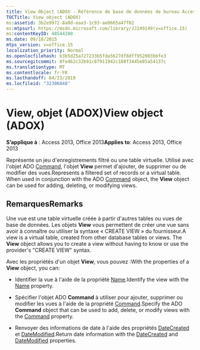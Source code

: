 ```yaml
---
title: View Object (ADOX - Référence de base de données de bureau Access)
TOCTitle: View object (ADOX)
ms:assetid: 3b2e9972-8a0d-eaa3-1c93-ae0665a47f02
ms:mtpsurl: https://msdn.microsoft.com/library/JJ249149(v=office.15)
ms:contentKeyID: 48544280
ms.date: 09/18/2015
mtps_version: v=office.15
localization_priority: Normal
ms.openlocfilehash: b3b5d25a727233b5fda5627df8dff952003bbfe3
ms.sourcegitcommit: 8fe462c32b91c87911942c188f3445e85a54137c
ms.translationtype: MT
ms.contentlocale: fr-FR
ms.lasthandoff: 04/23/2019
ms.locfileid: "32306048"
---
```

# <a name="view-object-adox"></a><span data-ttu-id="cdc87-102">View, objet (ADOX)</span><span class="sxs-lookup"><span data-stu-id="cdc87-102">View object (ADOX)</span></span>


<span data-ttu-id="cdc87-103">**S’applique à** : Access 2013, Office 2013</span><span class="sxs-lookup"><span data-stu-id="cdc87-103">**Applies to**: Access 2013, Office 2013</span></span>

<span data-ttu-id="cdc87-p101">Représente un jeu d'enregistrements filtré ou une table virtuelle. Utilisé avec l'objet ADO [Command](command-object-ado.md), l'objet **View** permet d'ajouter, de supprimer ou de modifier des vues.</span><span class="sxs-lookup"><span data-stu-id="cdc87-p101">Represents a filtered set of records or a virtual table. When used in conjunction with the ADO [Command](command-object-ado.md) object, the **View** object can be used for adding, deleting, or modifying views.</span></span>

## <a name="remarks"></a><span data-ttu-id="cdc87-106">Remarques</span><span class="sxs-lookup"><span data-stu-id="cdc87-106">Remarks</span></span>

<span data-ttu-id="cdc87-p102">Une vue est une table virtuelle créée à partir d'autres tables ou vues de base de données. Les objets **View** vous permettent de créer une vue sans avoir à connaître ou utiliser la syntaxe « CREATE VIEW » du fournisseur.</span><span class="sxs-lookup"><span data-stu-id="cdc87-p102">A view is a virtual table, created from other database tables or views. The **View** object allows you to create a view without having to know or use the provider's "CREATE VIEW" syntax.</span></span>

<span data-ttu-id="cdc87-109">Avec les propriétés d'un objet **View**, vous pouvez :</span><span class="sxs-lookup"><span data-stu-id="cdc87-109">With the properties of a **View** object, you can:</span></span>

  - <span data-ttu-id="cdc87-110">Identifier la vue à l'aide de la propriété [Name](name-property-adox.md).</span><span class="sxs-lookup"><span data-stu-id="cdc87-110">Identify the view with the [Name](name-property-adox.md) property.</span></span>

  - <span data-ttu-id="cdc87-111">Spécifier l'objet ADO **Command** à utiliser pour ajouter, supprimer ou modifier les vues à l'aide de la propriété [Command](command-property-adox.md).</span><span class="sxs-lookup"><span data-stu-id="cdc87-111">Specify the ADO **Command** object that can be used to add, delete, or modify views with the [Command](command-property-adox.md) property.</span></span>

  - <span data-ttu-id="cdc87-112">Renvoyer des informations de date à l'aide des propriétés [DateCreated](datecreated-property-adox.md) et [DateModified](datemodified-property-adox.md).</span><span class="sxs-lookup"><span data-stu-id="cdc87-112">Return date information with the [DateCreated](datecreated-property-adox.md) and [DateModified](datemodified-property-adox.md) properties.</span></span>


